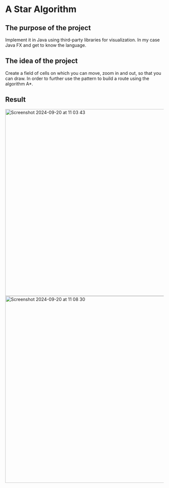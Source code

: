 # A Star Algorithm

## The purpose of the project

Implement it in Java using third-party libraries for visualization. 
In my case Java FX and get to know the language.

## The idea of the project

Create a field of cells on which you can move, zoom in and out, so that you can draw.
In order to further use the pattern to build a route using the algorithm A*.

## Result
<img width="595" alt="Screenshot 2024-09-20 at 11 03 43" src="https://github.com/user-attachments/assets/d9f2bf61-e812-4e22-b354-906733717479">

<img width="595" alt="Screenshot 2024-09-20 at 11 08 30" src="https://github.com/user-attachments/assets/02ae7b41-828a-4bf5-88e3-597e467cd9a4">
